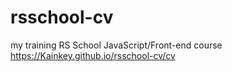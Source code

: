 # rsschool-cv
my training RS School JavaScript/Front-end course
https://Kainkey.github.io/rsschool-cv/cv
